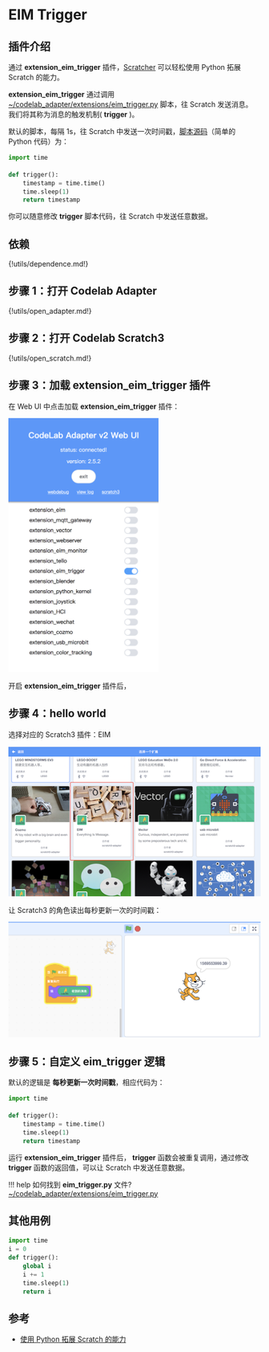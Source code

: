 # EIM Trigger

## 插件介绍

通过 **extension_eim_trigger** 插件，[Scratcher](https://en.scratch-wiki.info/wiki/Scratcher) 可以轻松使用 Python 拓展 Scratch 的能力。

**extension_eim_trigger** 通过调用 [~/codelab_adapter/extensions/eim_trigger.py](/user_guide/FAQ/#_1) 脚本，往 Scratch 发送消息。 我们将其称为消息的触发机制( **trigger** )。

默认的脚本，每隔 1s，往 Scratch 中发送一次时间戳，[脚本源码](https://github.com/CodeLabClub/codelab_adapter_extensions/blob/master/extensions_v3/eim_trigger.py)（简单的 Python 代码）为：

```python
import time

def trigger():
    timestamp = time.time()
    time.sleep(1)
    return timestamp
```

你可以随意修改 **trigger** 脚本代码，往 Scratch 中发送任意数据。

## 依赖

{!utils/dependence.md!}

## 步骤 1：打开 Codelab Adapter

{!utils/open_adapter.md!}

## 步骤 2：打开 Codelab Scratch3

{!utils/open_scratch.md!}

## 步骤 3：加载 extension_eim_trigger 插件

在 Web UI 中点击加载 **extension_eim_trigger** 插件：

<img width="300px" src="/img/v2/open_adapter_trigger_extension.png"/>

开启 **extension_eim_trigger** 插件后，

## 步骤 4：hello world

选择对应的 Scratch3 插件：EIM

<img width="600px" src="/img/v2/scratch3_extensions_eim.png"/>

让 Scratch3 的角色读出每秒更新一次的时间戳：

<img width="600px" src="/img/v2/scratch_trigger_run.png"/>

## 步骤 5：自定义 eim_trigger 逻辑

默认的逻辑是 **每秒更新一次时间戳**，相应代码为：

```python
import time

def trigger():
    timestamp = time.time()
    time.sleep(1)
    return timestamp
```

运行 **extension_eim_trigger** 插件后， **trigger** 函数会被重复调用，通过修改 **trigger** 函数的返回值，可以让 Scratch 中发送任意数据。

!!! help
    如何找到 **eim_trigger.py** 文件? [~/codelab_adapter/extensions/eim_trigger.py](/user_guide/FAQ/#_1)

## 其他用例
```python
import time
i = 0
def trigger():
    global i
    i += 1
    time.sleep(1)
    return i
```

## 参考

- [使用 Python 拓展 Scratch 的能力](https://blog.just4fun.site/scratch-adapter-eim-script.html)
